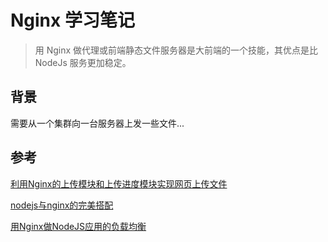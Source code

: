 # Nginx 学习笔记

> 用 Nginx 做代理或前端静态文件服务器是大前端的一个技能，其优点是比 NodeJs 服务更加稳定。

## 背景

需要从一个集群向一台服务器上发一些文件...

## 参考



[利用Nginx的上传模块和上传进度模块实现网页上传文件](https://blog.csdn.net/waden/article/details/7040123)

[nodejs与nginx的完美搭配](https://blog.csdn.net/qq_17475155/article/details/66473855)

[用Nginx做NodeJS应用的负载均衡](https://blog.csdn.net/chszs/article/details/43203127)
